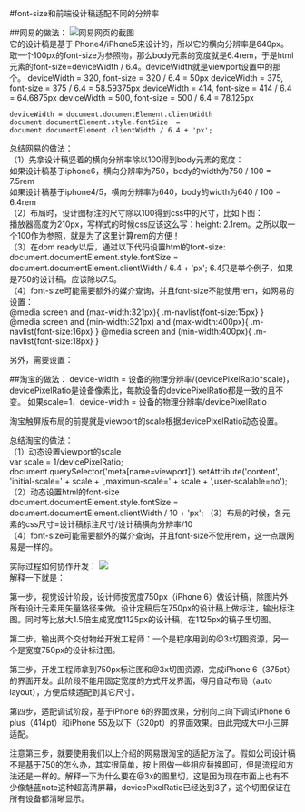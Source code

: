 #font-size和前端设计稿适配不同的分辨率

##网易的做法：
![网易网页的截图](http://i.imgur.com/G7tpAIo.png)	<br />
 它的设计稿是基于iPhone4/iPhone5来设计的，所以它的横向分辨率是640px。取一个100px的font-size为参照物，那么body元素的宽度就是6.4rem，于是html元素的font-size=deviceWidth / 6.4。deviceWidth就是viewport设置中的那个。
	deviceWidth = 320, font-size = 320 / 6.4 = 50px
	deviceWidth = 375, font-size = 375 / 6.4 = 58.59375px
	deviceWidth = 414, font-size = 414 / 6.4 = 64.6875px
	deviceWidth = 500, font-size = 500 / 6.4 = 78.125px
	
	deviceWidth = document.documentElement.clientWidth
	document.documentElement.style.fontSize  = document.documentElement.clientWidth / 6.4 + 'px';

 总结网易的做法：	<br />
（1）先拿设计稿竖着的横向分辨率除以100得到body元素的宽度：	<br />
如果设计稿基于iphone6，横向分辨率为750，body的width为750 / 100 = 7.5rem	<br />
如果设计稿基于iphone4/5，横向分辨率为640，body的width为640 / 100 = 6.4rem	<br />
（2）布局时，设计图标注的尺寸除以100得到css中的尺寸，比如下图：<br />
播放器高度为210px，写样式的时候css应该这么写：height: 2.1rem。之所以取一个100作为参照，就是为了这里计算rem的方便！	<br />
（3）在dom ready以后，通过以下代码设置html的font-size:	<br />
	document.documentElement.style.fontSize = document.documentElement.clientWidth / 6.4 + 'px';
6.4只是举个例子，如果是750的设计稿，应该除以7.5。 	<br />
（4）font-size可能需要额外的媒介查询，并且font-size不能使用rem，如网易的设置：	<br />
	@media screen and (max-width:321px){
		.m-navlist{font-size:15px}
	}
	@media screen and (min-width:321px) and (max-width:400px){
		.m-navlist{font-size:16px}
	}
	@media screen and (min-width:400px){
		.m-navlist{font-size:18px}
	}

 另外，需要设置：
	<meta name="viewport" content="initial-scale=1,maximum-scale=1, minimum-scale=1">


##淘宝的做法：
	<meta name="viewport" content="width=device-width,initial-scale=1,maximum-scale=1,user-scalable=no">
	device-width = 设备的物理分辨率/(devicePixelRatio*scale)，devicePixelRatio是设备像素比，每款设备的devicePixelRatio都是一致的且不变。
	如果scale=1，device-width = 设备的物理分辨率/devicePixelRatio

淘宝触屏版布局的前提就是viewport的scale根据devicePixelRatio动态设置。<br />

 总结淘宝的做法：	<br />
（1）动态设置viewport的scale	<br />
	var scale = 1/devicePixelRatio;
	document.querySelector('meta[name=viewport]').setAttribute('content', 'initial-scale=' + scale + ',maximun-scale=' + scale + ',user-scalable=no');
（2）动态设置html的font-size	<br />
	document.documentElement.style.fontSize = document.documentElement.clientWidth / 10 + 'px';
（3）布局的时候，各元素的css尺寸=设计稿标注尺寸/设计稿横向分辨率/10	<br />
（4）font-size可能需要额外的媒介查询，并且font-size不使用rem，这一点跟网易是一样的。	<br />


实际过程如何协作开发：
![](http://i.imgur.com/Pjj0oSS.png)<br />
解释一下就是：<br />

第一步，视觉设计阶段，设计师按宽度750px（iPhone 6）做设计稿，除图片外所有设计元素用矢量路径来做。设计定稿后在750px的设计稿上做标注，输出标注图。同时等比放大1.5倍生成宽度1125px的设计稿，在1125px的稿子里切图。<br />

第二步，输出两个交付物给开发工程师：一个是程序用到的@3x切图资源，另一个是宽度750px的设计标注图。<br />

第三步，开发工程师拿到750px标注图和@3x切图资源，完成iPhone 6（375pt）的界面开发。此阶段不能用固定宽度的方式开发界面，得用自动布局（auto layout），方便后续适配到其它尺寸。<br />

第四步，适配调试阶段，基于iPhone 6的界面效果，分别向上向下调试iPhone 6 plus（414pt）和iPhone 5S及以下（320pt）的界面效果。由此完成大中小三屏适配。<br />

注意第三步，就要使用我们以上介绍的网易跟淘宝的适配方法了。假如公司设计稿不是基于750的怎么办，其实很简单，按上图做一些相应替换即可，但是流程和方法还是一样的。解释一下为什么要在@3x的图里切，这是因为现在市面上也有不少像魅蓝note这种超高清屏幕，devicePixelRatio已经达到3了，这个切图保证在所有设备都清晰显示。<br />